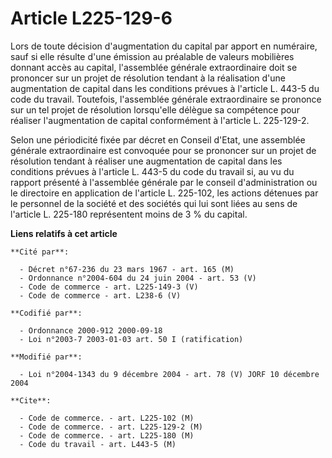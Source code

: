 # Article L225-129-6

Lors de toute décision d'augmentation du capital par apport en numéraire, sauf si elle résulte d'une émission au préalable de
valeurs mobilières donnant accès au capital, l'assemblée générale extraordinaire doit se prononcer sur un projet de
résolution tendant à la réalisation d'une augmentation de capital dans les conditions prévues à l'article L. 443-5 du code du
travail. Toutefois, l'assemblée générale extraordinaire se prononce sur un tel projet de résolution lorsqu'elle délègue sa
compétence pour réaliser l'augmentation de capital conformément à l'article L. 225-129-2.

Selon une périodicité fixée par décret en Conseil d'Etat, une assemblée générale extraordinaire est convoquée pour se
prononcer sur un projet de résolution tendant à réaliser une augmentation de capital dans les conditions prévues à l'article
L. 443-5 du code du travail si, au vu du rapport présenté à l'assemblée générale par le conseil d'administration ou le
directoire en application de l'article L. 225-102, les actions détenues par le personnel de la société et des sociétés qui
lui sont liées au sens de l'article L. 225-180 représentent moins de 3 % du capital.

**Liens relatifs à cet article**

	**Cité par**:

	  - Décret n°67-236 du 23 mars 1967 - art. 165 (M)
	  - Ordonnance n°2004-604 du 24 juin 2004 - art. 53 (V)
	  - Code de commerce - art. L225-149-3 (V)
	  - Code de commerce - art. L238-6 (V)

	**Codifié par**:

	  - Ordonnance 2000-912 2000-09-18
	  - Loi n°2003-7 2003-01-03 art. 50 I (ratification)

	**Modifié par**:

	  - Loi n°2004-1343 du 9 décembre 2004 - art. 78 (V) JORF 10 décembre 2004

	**Cite**:

	  - Code de commerce. - art. L225-102 (M)
	  - Code de commerce. - art. L225-129-2 (M)
	  - Code de commerce. - art. L225-180 (M)
	  - Code du travail - art. L443-5 (M)
